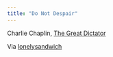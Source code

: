 ```yaml
---
title: "Do Not Despair"
---
```

<p> Charlie Chaplin, <a href="http://www.imdb.com/title/tt0032553/" title="" target="">The Great Dictator</a></p>
<p>Via <a href="http://lonelysandwich.com/post/11641251287/humanity" title="" target="">lonelysandwich</a></p>
